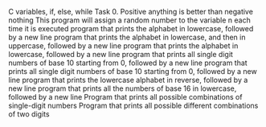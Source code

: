 C variables, if, else, while
Task 0. Positive anything is better than negative nothing
This program will assign a random number to the variable n each time it is executed
program that prints the alphabet in lowercase, followed by a new line
program that prints the alphabet in lowercase, and then in uppercase, followed by a new line
program that prints the alphabet in lowercase, followed by a new line
program that prints all single digit numbers of base 10 starting from 0, followed by a new line
program that prints all single digit numbers of base 10 starting from 0, followed by a new line
program that prints the lowercase alphabet in reverse, followed by a new line
program that prints all the numbers of base 16 in lowercase, followed by a new line
Program that prints all possible combinations of single-digit numbers
Program that prints all possible different combinations of two digits
